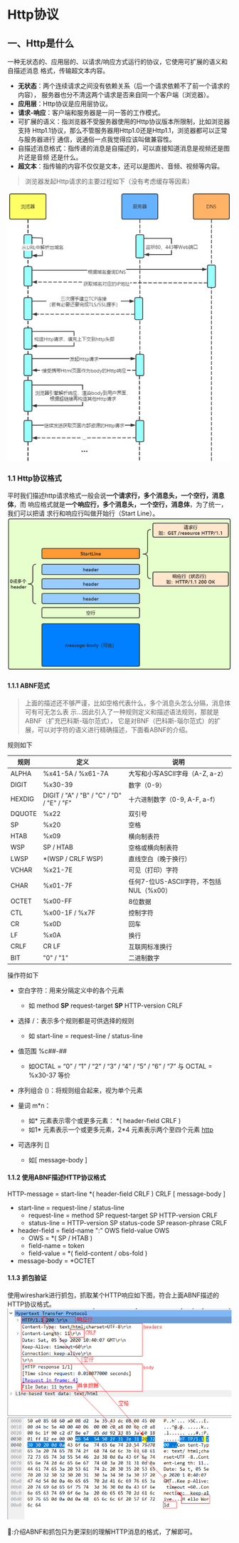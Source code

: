 # Http协议

## 一、Http是什么
一种无状态的、应用层的、以请求/响应方式运行的协议，它使用可扩展的语义和自描述消息
格式，传输超文本内容。
- **无状态**：两个连续请求之间没有依赖关系（后一个请求依赖不了前一个请求的内容），
  服务器也分不清这两个请求是否来自同一个客户端（浏览器）。
- **应用层**：Http协议是应用层协议。
- **请求-响应**：客户端和服务器是一问一答的工作模式。
- 可扩展的语义：指浏览器不受服务器使用的Http协议版本所限制，比如浏览器支持
  Http1.1协议，那么不管服务器用Http1.0还是Http1.1，浏览器都可以正常与服务器进行
  通信，说通俗一点我觉得应该叫做兼容性。
- 自描述消息格式：指传递的消息是自描述的，可以直接知道消息是视频还是图片还是音频
  还是什么。
- **超文本**：指传输的内容不仅仅是文本，还可以是图片、音频、视频等内容。

> 浏览器发起Http请求的主要过程如下（没有考虑缓存等因素）

![image01](img/image01.png)

### 1.1 Http协议格式
平时我们描述http请求格式一般会说**一个请求行，多个消息头，一个空行，消息体**，而
响应格式就是**一个响应行，多个消息头，一个空行，消息体**，为了统一，我们可以把请
求行和响应行叫做开始行（Start Line）。
![image03](img/image03.png)

#### 1.1.1 ABNF范式
> 上面的描述还不够严谨，比如空格代表什么，多个消息头怎么分隔，消息体可有可无怎么表
> 示...因此引入了一种规则定义和描述语法规则，那就是ABNF（扩充巴科斯-瑙尔范式），
> 它是对BNF（巴科斯-瑙尔范式）的扩展，可以对字符的语义进行精确描述，下面看ABNF的介绍。

规则如下

| 规则   | 定义                                      | 说明                                    |
| ------ | ----------------------------------------- | --------------------------------------- |
| ALPHA  | %x41-5A / %x61-7A                         | 大写和小写ASCII字母（A-Z, a-z）         |
| DIGIT  | %x30-39                                   | 数字（0-9）                             |
| HEXDIG | DIGIT / "A" / "B" / "C" / "D" / "E" / "F" | 十六进制数字（0-9, A-F, a-f）           |
| DQUOTE | %x22                                      | 双引号                                  |
| SP     | %x20                                      | 空格                                    |
| HTAB   | %x09                                      | 横向制表符                              |
| WSP    | SP / HTAB                                 | 空格或横向制表符                        |
| LWSP   | *(WSP / CRLF WSP)                         | 直线空白（晚于换行）                    |
| VCHAR  | %x21-7E                                   | 可见（打印）字符                        |
| CHAR   | %x01-7F                                   | 任何7-位US-ASCII字符，不包括NUL（%x00） |
| OCTET  | %x00-FF                                   | 8位数据                                 |
| CTL    | %x00-1F / %x7F                            | 控制字符                                |
| CR     | %x0D                                      | 回车                                    |
| LF     | %x0A                                      | 换行                                    |
| CRLF   | CR LF                                     | 互联网标准换行                          |
| BIT    | "0" / "1"                                 | 二进制数字                              |

操作符如下

- 空白字符：用来分隔定义中的各个元素
  - 如 method **SP** request-target **SP** HTTP-version CRLF

- 选择 /：表示多个规则都是可供选择的规则
  - 如 start-line = request-line / status-line

- 值范围 %c##-##
  - 如OCTAL = “0” / “1” / “2” / “3” / “4” / “5” / “6” / “7” 与 OCTAL = %x30-37 等价

- 序列组合 ()：将规则组合起来，视为单个元素

- 量词 m*n：
  - 如\* 元素表示零个或更多元素： *( header-field CRLF )
  - 如1* 元素表示一个或更多元素，2*4 元素表示两个至四个元素
[http]()
- 可选序列 \[\]
  - 如\[ message-body \]

#### 1.1.2 使用ABNF描述HTTP协议格式
HTTP-message = start-line \*( header-field CRLF ) CRLF \[ message-body \]

- start-line = request-line / status-line
  - request-line = method SP request-target SP HTTP-version CRLF
  - status-line = HTTP-version SP status-code SP reason-phrase CRLF
- header-field = field-name ":" OWS field-value OWS
  - OWS = *( SP / HTAB )
  - field-name = token
  - field-value = *( field-content / obs-fold )
- message-body = *OCTET

#### 1.1.3 抓包验证
使用wireshark进行抓包，抓取某个HTTP响应如下图，符合上面ABNF描述的HTTP协议格式。
![image-02](img/image-02.png)

📗:介绍ABNF和抓包只为更深刻的理解HTTP消息的格式，了解即可。


